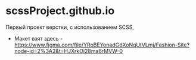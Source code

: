 # scssProject.github.io
Первый проект верстки, с использованием SCSS, 
- Макет взят здесь - https://www.figma.com/file/YRoBEYonadGdXoNqUtVLmj/Fashion-Site?node-id=2%3A2&t=HJXrkOi28ma6rMVW-0

